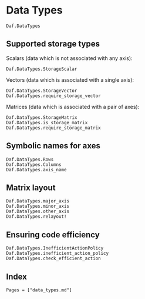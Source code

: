 # Data Types

```@docs
Daf.DataTypes
```

## Supported storage types

Scalars (data which is not associated with any axis):

```@docs
Daf.DataTypes.StorageScalar
```

Vectors (data which is associated with a single axis):

```@docs
Daf.DataTypes.StorageVector
Daf.DataTypes.require_storage_vector
```

Matrices (data which is associated with a pair of axes):

```@docs
Daf.DataTypes.StorageMatrix
Daf.DataTypes.is_storage_matrix
Daf.DataTypes.require_storage_matrix
```

## Symbolic names for axes

```@docs
Daf.DataTypes.Rows
Daf.DataTypes.Columns
Daf.DataTypes.axis_name
```

## Matrix layout

```@docs
Daf.DataTypes.major_axis
Daf.DataTypes.minor_axis
Daf.DataTypes.other_axis
Daf.DataTypes.relayout!
```

## Ensuring code efficiency

```@docs
Daf.DataTypes.InefficientActionPolicy
Daf.DataTypes.inefficient_action_policy
Daf.DataTypes.check_efficient_action
```

## Index

```@index
Pages = ["data_types.md"]
```
